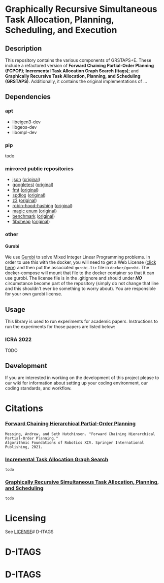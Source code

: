# Graphically Recursive Simultaneous Task Allocation, Planning, Scheduling, and Execution

## Description

This repository contains the various components of GRSTAPS+E. These include a refactored version of **Forward Chaining
Partial-Order Planning (FCPOP)**; **Incremental Task Allocation Graph Search (Itags)**; and **Graphically Recursive Task
Allocation, Planning, and Scheduling (GRSTAPS)**. Additionally, it contains the original implementations of ...

## Dependencies

### apt

- libeigen3-dev
- libgeos-dev
- libompl-dev

### pip

todo

### mirrored public repositories

- [json](https://github.com/amessing/json) ([original](https://github.com/nlohmann/json))
- [googletest](https://github.com/amessing/googletest) ([original](https://github.com/google/googletest))
- [fmt](https://github.com/amessing/fmt) ([original](https://github.com/fmtlib/fmt))
- [spdlog](https://github.com/amessing/spdlog) ([original](https://github.com/gabime/spdlog))
- [z3](https://github.com/amessing/z3) ([original](https://github.com/Z3Prover/z3))
- [robin-hood-hashing](https://github.com/amessing/robin-hood-hashing) ([original](https://github.com/martinus/robin-hood-hashing))
- [magic enum](https://github.com/amessing/magic_enum) ([original](https://github.com/Neargye/magic_enum))
- [benchmark](https://github.com/amessing/benchmark) ([original](https://github.com/google/benchmark))
- [fiboheap](extern/fiboheap) ([original](https://github.com/beniz/fiboheap))

### other

#### Gurobi

We use [Gurobi](https://www.gurobi.com/) to solve Mixed Integer Linear Programming problems. In order to use this with
the docker, you will need to get a Web
License ([click here](https://www.gurobi.com/academia/academic-program-and-licenses/)) and then put the
associated ```gurobi.lic``` file in ```docker/gurobi```. The docker-compose will mount that file to the docker container
so that it can use gurobi. The license file is in the .gitignore and should under ___NO___ circumstance become part of
the repository (simply do not change that line and this shouldn't ever be something to worry about). You are responsible
for your own gurobi license.

## Usage

This library is used to run experiments for academic papers. Instructions to run the experiments for those papers are
listed below:

### ICRA 2022

TODO

## Development

If you are interested in working on the development of this project please to our wiki for information about setting up
your coding environment, our coding standards, and workflow.

# Citations

### [Forward Chaining Hierarchical Partial-Order Planning](http://robotics.cs.rutgers.edu/wafr2020/wp-content/uploads/sites/7/2020/05/WAFR_2020_FV_43.pdf)

```
Messing, Andrew, and Seth Hutchinson. "Forward Chaining Hierarchical Partial-Order Planning." 
Algorithmic Foundations of Robotics XIV. Springer International Publishing, 2021.
```

### [Incremental Task Allocation Graph Search]()

```
todo
```

### [Graphically Recursive Simultaneous Task Allocation, Planning, and Scheduling]()

```
todo
```

# Licensing

See [LICENSE](LICENSE)# D-ITAGS
# D-ITAGS
# D-ITAGS
